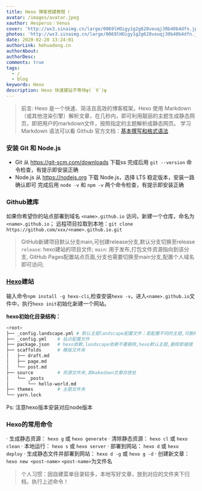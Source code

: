 ```yaml
---
title: Hexo 博客搭建教程 Ⅰ
avatar: /images/avatar.jpeg
xauthor: Hesperus｜Venus
cover: 'http://wx3.sinaimg.cn/large/0069lHOigy1g2g628veuqj30b40b4dfn.jpg'
photos: 'http://wx3.sinaimg.cn/large/0069lHOigy1g2g628veuqj30b40b4dfn.jpg'
date: 2020-02-20 13:24:01
authorLink: hehuadong.cn
authorAbout: 
authorDesc: 
comments: true
tags: 
  - /
  - blog
keywords: Hexo
description: Hexo 快速建站不等待ψ(｀∇´)ψ
---
```


  > 前言: Hexo 是一个快速、简洁且高效的博客框架。Hexo 使用 Markdown（或其他渲染引擎）解析文章，在几秒内，即可利用靓丽的主题生成静态网页，即把用户的markdown文件，按照指定的主题解析成静态网页。
  > 学习 Markdown 语法可以看 Github 官方文档：[基本撰写和格式语法](https://docs.github.com/cn/get-started/writing-on-github/getting-started-with-writing-and-formatting-on-github/about-writing-and-formatting-on-github)

### 安装 Git 和 Node.js
  - Git
    从 https://git-scm.com/downloads 下载ss
    完成后用 `git --version` 命令检查，有提示即安装正确
  - Node.js
    从 https://nodejs.org 下载 Node.js，选择 LTS 稳定版本，安装一路确认即可
    完成后用 `node -v` 和 `npm -v` 两个命令检查，有提示即安装正确

### Github建库

如果你希望你的站点部署到域名 `<name>.github.io` 访问，新建一个仓库，命名为 `<name>.github.io`；
远程项目拉取到本地：`git clone https://github.com/xxx/<name>.github.io.git`

> GitHub新建项目默认分支main,可创建release分支,默认分支切换至release
> `release`: hexo建站的项目文件;
> `main`: 用于发布,打包文件资源指向到该分支, GitHub Pages配置站点页面,分支也需要切换至main分支,配置个人域名即可访问;

### [Hexo](https://hexo.io/zh-cn/)建站
输入命令`npm install -g hexo-cli`,检查安装`hexo -v`，进入`<name>.github.io`文件中，执行`hexo init`初始化新建一个网站。

<b>hexo初始化目录结构：</b>
```bash
<root>
├── _config.landscape.yml # 默认主题landscape配置文件；若配置不同的主题,可删除该文件
├── _config.yml    # 站点配置文件
├── package.json   # hexo依赖,landscape依赖不要删除,hexo默认主题,删除即报错
├── scaffolds      # 模版文件夹
│   ├── draft.md
│   ├── page.md
│   └── post.md
├── source         # 资源文件夹,即makedown文章存放处
│   └── _posts
│       └── hello-world.md
├── themes         # 主题文件夹          
└── yarn.lock
```

Ps: 注意hexo版本安装对应node版本

### Hexo的常用命令
  · 生成静态资源： `hexo g` 或  `hexo generate`
  · 清除静态资源： `hexo cl` 或 `hexo clean`
  · 本地运行： `hexo s` 或 `hexo server`
  · 部署到网站： `hexo d` 或 `hexo deploy`
  · 生成静态文件并部署到网站： `hexo d -g` 或 `hexo g -d`
  · 创建新文章：`hexo new <post-name>`  `<post-name>`为文件名

> 个人习惯：因自建菜单目录较多，本地写好文章，放到对应的文件夹下归档，执行上述命令！
